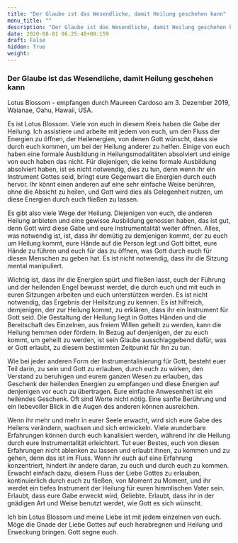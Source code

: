 ```yaml
---
title: "Der Glaube ist das Wesendliche, damit Heilung geschehen kann"
menu_title: ""
description: "Der Glaube ist das Wesendliche, damit Heilung geschehen kann"
date: 2020-08-01 06:25:48+00:159
draft: False
hidden: True
weight:
---
```

### Der Glaube ist das Wesendliche, damit Heilung geschehen kann

Lotus Blossom - empfangen durch Maureen Cardoso am 3. Dezember 2019, Waianae, Oahu, Hawaii, USA.

Es ist Lotus Blossom. Viele von euch in diesem Kreis haben die Gabe der Heilung. Ich assistiere und arbeite mit jedem von euch, um den Fluss der Energien zu öffnen, der Heilenergien, von denen Gott wünscht, dass sie durch euch kommen, um bei der Heilung anderer zu helfen. Einige von euch haben eine formale Ausbildung in Heilungsmodalitäten absolviert und einige von euch haben das nicht. Für diejenigen, die keine formale Ausbildung absolviert haben, ist es nicht notwendig, dies zu tun, denn wenn ihr ein Instrument Gottes seid, bringt eure Gegenwart die Energien durch euch hervor. Ihr könnt einen anderen auf eine sehr einfache Weise berühren, ohne die Absicht zu heilen, und Gott wird dies als Gelegenheit nutzen, um diese Energien durch euch fließen zu lassen.

Es gibt also viele Wege der Heilung. Diejenigen von euch, die anderen Heilung anbieten und eine gewisse Ausbildung genossen haben, das ist gut, denn Gott wird diese Gabe und eure Instrumentalität weiter öffnen. Alles, was notwendig ist, ist, dass ihr demütig zu demjenigen kommt, der zu euch um Heilung kommt, eure Hände auf die Person legt und Gott bittet, eure Hände zu führen und euch für das zu öffnen, was Gott durch euch für diesen Menschen zu geben hat. Es ist nicht notwendig, dass ihr die Sitzung mental manipuliert.

Wichtig ist, dass ihr die Energien spürt und fließen lasst, euch der Führung und der heilenden Engel bewusst werdet, die durch euch und mit euch in euren Sitzungen arbeiten und euch unterstützen werden. Es ist nicht notwendig, das Ergebnis der Heilsitzung zu kennen. Es ist hilfreich, demjenigen, der zur Heilung kommt, zu erklären, dass ihr ein Instrument für Gott seid. Die Gestaltung der Heilung liegt in Gottes Händen und die Bereitschaft des Einzelnen, aus freiem Willen geheilt zu werden, kann die Heilung hemmen oder fördern. In Bezug auf denjenigen, der zu euch kommt, um geheilt zu werden, ist sein Glaube ausschlaggebend dafür, was er Gott erlaubt, zu diesem bestimmten Zeitpunkt für ihn zu tun.

Wie bei jeder anderen Form der Instrumentalisierung für Gott, besteht euer Teil darin, zu sein und Gott zu erlauben, durch euch zu wirken, den Verstand zu beruhigen und eurem ganzen Wesen zu erlauben, das Geschenk der heilenden Energien zu empfangen und diese Energien auf denjenigen vor euch zu übertragen. Eure einfache Anwesenheit ist ein heilendes Geschenk. Oft sind Worte nicht nötig. Eine sanfte Berührung und ein liebevoller Blick in die Augen des anderen können ausreichen.

Wenn ihr mehr und mehr in eurer Seele erwacht, wird sich eure Gabe des Heilens verändern, wachsen und sich entwickeln. Viele wunderbare Erfahrungen können durch euch kanalisiert werden, während ihr die Heilung durch eure Instrumentalität erleichtert. Tut euer Bestes, euch von diesen Erfahrungen nicht ablenken zu lassen und erlaubt ihnen, zu kommen und zu gehen, denn das ist im Fluss. Wenn ihr euch auf eine Erfahrung konzentriert, hindert ihr andere daran, zu euch und durch euch zu kommen. Erwacht einfach dazu, diesem Fluss der Liebe Gottes zu erlauben, kontinuierlich durch euch zu fließen, von Moment zu Moment, und ihr werdet ein tiefes Instrument der Heilung für euren himmlischen Vater sein. Erlaubt, dass eure Gabe erweckt wird, Geliebte. Erlaubt, dass ihr in der gnädigen Art und Weise benutzt werdet, wie Gott es sich wünscht.

Ich bin Lotus Blossom und meine Liebe ist mit jedem einzelnen von euch. Möge die Gnade der Liebe Gottes auf euch herabregnen und Heilung und Erweckung bringen. Gott segne euch.

